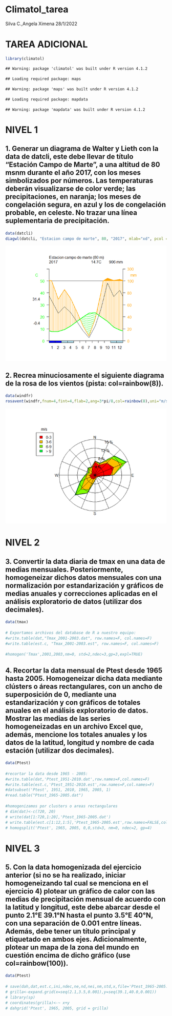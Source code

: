 Climatol_tarea
================
Silva C.,Angela Ximena
28/1/2022

# TAREA ADICIONAL

``` r
library(climatol)
```

    ## Warning: package 'climatol' was built under R version 4.1.2

    ## Loading required package: maps

    ## Warning: package 'maps' was built under R version 4.1.2

    ## Loading required package: mapdata

    ## Warning: package 'mapdata' was built under R version 4.1.2

# NIVEL 1

## 1. Generar un diagrama de Walter y Lieth con la data de datcli, este debe llevar de título “Estación Campo de Marte”, a una altitud de 80 msnm durante el año 2017, con los meses simbolizados por números. Las temperaturas deberán visualizarse de color verde; las precipitaciones, en naranja; los meses de congelación segura, en azul y los de congelación probable, en celeste. No trazar una línea suplementaria de precipitación.

``` r
data(datcli) 
diagwl(datcli, "Estacion campo de marte", 80, "2017", mlab="xd", pcol = "orange", tcol = "green", pfcol="lightblue", sfcol = "blue", shem=FALSE, p3line = T)
```

![](climatol_silva_files/figure-gfm/unnamed-chunk-2-1.png)<!-- -->

## 2. Recrea minuciosamente el siguiente diagrama de la rosa de los vientos (pista: col=rainbow(8)).

``` r
data(windfr)
rosavent(windfr,fnum=4,fint=4,flab=2,ang=3*pi/8,col=rainbow(8),uni="m/s")
```

![](climatol_silva_files/figure-gfm/unnamed-chunk-3-1.png)<!-- -->

# NIVEL 2

## 3. Convertir la data diaria de tmax en una data de medias mensuales. Posteriormente, homogeneizar dichos datos mensuales con una normalización por estandarización y gráficos de medias anuales y correcciones aplicadas en el análisis exploratorio de datos (utilizar dos decimales).

``` r
data(tmax)

# Exportamos archivos del database de R a nuestro equipo:
#write.table(dat,"Tmax_2001-2003.dat", row.names=F, col.names=F)
#write.table(est.c, "Tmax_2001-2003.est", row.names=F, col.names=F)

#homogen('Tmax',2001,2003,nm=0, std=2,ndec=3,gp=3,expl=TRUE)
```

## 4. Recortar la data mensual de Ptest desde 1965 hasta 2005. Homogeneizar dicha data mediante clústers o áreas rectangulares, con un ancho de superposición de 0, mediante una estandarización y con gráficos de totales anuales en el análisis exploratorio de datos. Mostrar las medias de las series homogeneizadas en un archivo Excel que, además, mencione los totales anuales y los datos de la latitud, longitud y nombre de cada estación (utilizar dos decimales).

``` r
data(Ptest)

#recortar la data desde 1965 - 2005:
#write.table(dat,'Ptest_1951-2010.dat',row.names=F,col.names=F)
#write.table(est.c,'Ptest_1951-2010.est',row.names=F,col.names=F)
#datsubset('Ptest', 1951, 2010, 1965, 2005, 1)
#read.table("Ptest_1965-2005.dat")

#homogenizamos por clusters o areas rectangulares
# dim(dat)<-c(720, 20)
# write(dat[1:720,1:20],'Ptest_1965-2005.dat')
# write.table(est.c[1:12,1:5],'Ptest_1965-2005.est',row.names=FALSE,col.names=FALSE)
# homogsplit('Ptest', 1965, 2005, 0,0,std=3, nm=0, ndec=2, gp=4)
```

# NIVEL 3

## 5. Con la data homogenizada del ejercicio anterior (si no se ha realizado, iniciar homogeneizando tal cual se menciona en el ejercicio 4) plotear un gráfico de calor con las medias de precipitación mensual de acuerdo con la latitud y longitud, este debe abarcar desde el punto 2.1°E 39.1°N hasta el punto 3.5°E 40°N, con una separación de 0.001 entre líneas. Además, debe tener un título principal y etiquetado en ambos ejes. Adicionalmente, plotear un mapa de la zona del mundo en cuestión encima de dicho gráfico (use col=rainbow(100)).

``` r
data(Ptest)

# save(dah,dat,est.c,ini,ndec,ne,nd,nei,nm,std,x,file='Ptest_1965-2005.rda')
# grilla<-expand.grid(x=seq(2.1,3.5,0.001),y=seq(39.1,40.0,0.001))
# library(sp)
# coordinates(grilla)<-~ x+y
# dahgrid('Ptest', 1965, 2005, grid = grilla)
```
